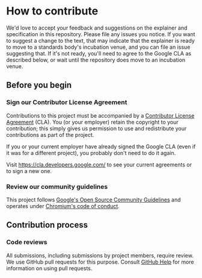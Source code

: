 # How to contribute

We'd love to accept your feedback and suggestions on the explainer and specification in
this repository. Please file any issues you notice. If you want to suggest a change
to the text, that may indicate that the explainer is ready to move to a standards body's incubation venue, and you can file an issue suggesting that. If it's not ready, you'll need to agree to the Google CLA as described below, or wait until the repository does move to an incubation venue.

## Before you begin

### Sign our Contributor License Agreement

Contributions to this project must be accompanied by a
[Contributor License Agreement](https://cla.developers.google.com/about) (CLA).
You (or your employer) retain the copyright to your contribution; this simply
gives us permission to use and redistribute your contributions as part of the
project.

If you or your current employer have already signed the Google CLA (even if it
was for a different project), you probably don't need to do it again.

Visit <https://cla.developers.google.com/> to see your current agreements or to
sign a new one.

### Review our community guidelines

This project follows
[Google's Open Source Community Guidelines](https://opensource.google/conduct/)
and operates under [Chromium's code of conduct](https://chromium.googlesource.com/chromium/src/+/main/CODE_OF_CONDUCT.md).

## Contribution process

### Code reviews

All submissions, including submissions by project members, require review. We
use GitHub pull requests for this purpose. Consult
[GitHub Help](https://help.github.com/articles/about-pull-requests/) for more
information on using pull requests.
